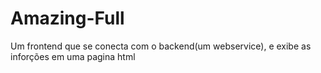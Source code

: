 # Amazing-Full
Um frontend que se conecta com o backend(um webservice), e exibe as inforções em uma pagina html
